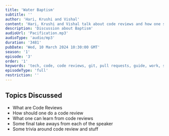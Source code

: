 ```yaml
---
title: 'Water Baptism'
subtitle: ''
author: 'Hari, Krushi and Vishal'
content: 'Hari, Krushi and Vishal talk about code reviews and how one should learn from code reviews'
description: 'Discussion about Baptism'
audioUrl: 'Pacification.mp3'
audioType: 'audio/mp3'
duration: '3481'
pubDate: 'Wed, 10 March 2024 10:30:00 GMT'
season: '1'
episode: '3'
order: '1'
keywords: 'tech, code, code reviews, git, pull requests, guide, work, software, development'
episodeType: 'full'
restriction: ''
---
```


## Topics Discussed

- What are Code Reviews
- How should one do a code review
- What one can learn from code reviews
- Some final take aways from each of the speaker
- Some trivia around code review and stuff